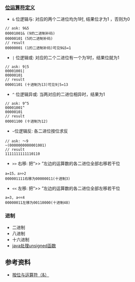 ### [位运算符定义](https://baike.baidu.com/item/%E5%8F%B3%E7%A7%BB%E8%BF%90%E7%AE%97%E7%AC%A6/3828526?fr=aladdin)

- `&` 位逻辑与: 对应的两个二进位均为1时, 结果位才为1 ，否则为0

 ````
// ask: 9&5
00001001& (9的二进制补码)
00000101 (5的二进制补码)　
// result
00000001 (1的二进制补码)可见9&5=1
````

- `|` 位逻辑或: 对应的二个二进位有一个为1时，结果位就为1

 ````
// ask: 9|5
00001001|
00000101
// result
00001101 (十进制为13)可见9|5=13
````

- `^` 位逻辑异或: 当两对应的二进位相异时，结果为1

 ````
// ask: 9^5
00001001^
00000101
// result
00001100 (十进制为12)
````

- `~`位逻辑反: 各二进位按位求反

 ````
// ask: ～9
~(0000000000001001)
// result
1111111111110110
````

- `>>` 右移: 把“>> ”左边的运算数的各二进位全部右移若干位

 ````
a=15，a>>2
000001111右移为00000011(十进制3)
````

- `<<` 左移: 把“>> ”左边的运算数的各二进位全部左移若干位

 ````
a=3, a<<4
00000011左移为00110000(十进制48)
````

### 进制

- 二进制
- 八进制
- 十六进制
- [java处理unsigned函数](http://blog.csdn.net/iamshaofa/article/details/7701814)

## 参考资料
- [按位与运算符（&）](https://www.jianshu.com/p/a9926ecf9161)
